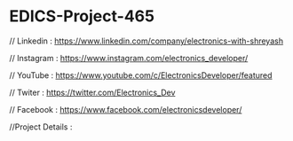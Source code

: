 # EDICS-Project-465
// Linkedin : https://www.linkedin.com/company/electronics-with-shreyash

// Instagram : https://www.instagram.com/electronics_developer/

// YouTube : https://www.youtube.com/c/ElectronicsDeveloper/featured

// Twiter : https://twitter.com/Electronics_Dev

// Facebook : https://www.facebook.com/electronicsdeveloper/

//Project Details :

